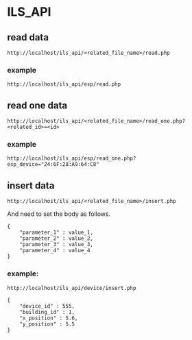 # ILS_API
## read data
```
http://localhost/ils_api/<related_file_name>/read.php
```
### example
```
http://localhost/ils_api/esp/read.php
```

## read one data
```
http://localhost/ils_api/<related_file_name>/read_one.php?<related_id>=<id>
```

### example
```
http://localhost/ils_api/esp/read_one.php?esp_device="24:6F:28:A9:64:C8"
```

## insert data
```
http://localhost/ils_api/<related_file_name>/insert.php
```
And need to set the body as follows.
```
{
    "parameter_1" : value_1,
    "parameter_2" : value_2,
    "parameter_3" : value_3,
    "parameter_4" : value_4
}
```
### example:
```
http://localhost/ils_api/device/insert.php
```

```
{
    "device_id" : 555,
    "building_id" : 1,
    "x_position" : 5.6,
    "y_position" : 5.5
}
```